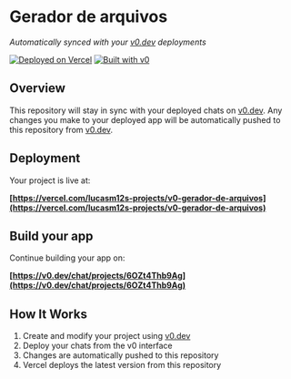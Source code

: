 # Gerador de arquivos

*Automatically synced with your [v0.dev](https://v0.dev) deployments*

[![Deployed on Vercel](https://img.shields.io/badge/Deployed%20on-Vercel-black?style=for-the-badge&logo=vercel)](https://vercel.com/lucasm12s-projects/v0-gerador-de-arquivos)
[![Built with v0](https://img.shields.io/badge/Built%20with-v0.dev-black?style=for-the-badge)](https://v0.dev/chat/projects/6OZt4Thb9Ag)

## Overview

This repository will stay in sync with your deployed chats on [v0.dev](https://v0.dev).
Any changes you make to your deployed app will be automatically pushed to this repository from [v0.dev](https://v0.dev).

## Deployment

Your project is live at:

**[https://vercel.com/lucasm12s-projects/v0-gerador-de-arquivos](https://vercel.com/lucasm12s-projects/v0-gerador-de-arquivos)**

## Build your app

Continue building your app on:

**[https://v0.dev/chat/projects/6OZt4Thb9Ag](https://v0.dev/chat/projects/6OZt4Thb9Ag)**

## How It Works

1. Create and modify your project using [v0.dev](https://v0.dev)
2. Deploy your chats from the v0 interface
3. Changes are automatically pushed to this repository
4. Vercel deploys the latest version from this repository